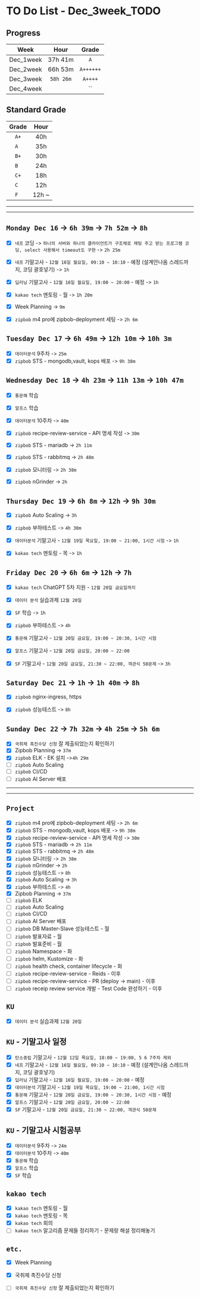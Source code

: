 # TO Do List - Dec_3week_TODO

## Progress
| Week | Hour | Grade |
|:---:|:---:|:---:|
|Dec_1week|37h 41m|`A`|
|Dec_2week|66h 53m|`A++++++`|
|Dec_3week|`58h 26m`|`A++++`|
|Dec_4week||``|


## Standard Grade
| Grade | Hour |
|:---:|:---:|
|`A+`|40h|
|`A `|35h|
|`B+`|30h|
|`B `|24h|
|`C+`|18h|
|`C `|12h|
|`F `|12h ~|


---
---

## `Monday Dec 16` -> `6h 39m` -> `7h 52m` -> `8h`
- [x] `네프` 코딩 -> `하나의 서버와 하나의 클라이언트가 구조체로 채팅 주고 받는 프로그램 코딩, select 사용해서 timeout도 구현` -> `2h 25m`
- [x] `네프` 기말고사 - `12월 16일 월요일, 09:10 ~ 10:10` - 예정 (설계안나옴 스레드까지, 코딩 괄호넣기) -> `1h`
- [x] `딥러닝` 기말고사 - `12월 16일 월요일, 19:00 ~ 20:00` - 예정 -> `1h`
- [x] `kakao tech` 멘토링 - 월 -> `1h 20m`
- [x] Week Planning -> `9m`
- [x] `zipbob` m4 pro에 zipbob-deployment 세팅 -> `2h 6m`


## `Tuesday Dec 17` -> `6h 49m` -> `12h 10m` -> `10h 3m`
- [x] `데이터분석` 9주차 -> `25m`
- [x] `zipbob` STS - mongodb,vault, kops 배포 -> `9h 38m`

## `Wednesday Dec 18` -> `4h 23m` -> `11h 13m` -> `10h 47m`
- [x] `통문해` 학습
- [x] `알프스` 학습
- [x] `데이터분석` 10주차 -> `40m`
- [x] `zipbob` recipe-review-service - API 명세 작성 -> `30m`
- [x] `zipbob` STS - mariadb -> `2h 11m`
- [x] `zipbob` STS - rabbitmq -> `2h 48m`
- [x] `zipbob` 모니터링 -> `2h 38m`
- [x] `zipbob` nGrinder -> `2h`


## `Thursday Dec 19` -> `6h 8m` -> `12h` -> `9h 30m`
- [x] `zipbob` Auto Scaling -> `3h`
- [x] `zipbob` 부하테스트 -> `4h 30m`
- [x] `데이터분석` 기말고사 - `12월 19일 목요일, 19:00 ~ 21:00, 1시간 시험` -> `1h`
- [x] `kakao tech` 멘토링 - 목 -> `1h`


## `Friday Dec 20` -> `6h 6m` -> `12h` -> `7h`
- [x] `kakao tech` ChatGPT 5차 지원 - `12월 20일 금요일까지`
- [x] `데이터 분석` 실습과제 `12월 20일`
- [x] `SF` 학습 -> `1h`
- [x] `zipbob` 부하테스트 -> `4h`
- [x] `통문해` 기말고사 - `12월 20일 금요일, 19:00 ~ 20:30, 1시간 시험`
- [x] `알프스` 기말고사 - `12월 20일 금요일, 20:00 ~ 22:00`
- [x] `SF` 기말고사 - `12월 20일 금요일, 21:30 ~ 22:00, 객관식 50문제` -> `3h`

 
## `Saturday Dec 21` -> `1h` -> `1h 40m` -> `8h`
- [x] `zipbob` nginx-ingress, https
- [x] `zipbob` 성능테스트 -> `8h`


## `Sunday Dec 22` -> `7h 32m` -> `4h 25m` -> `5h 6m`
- [x] `국취제 촉진수당 신청` 잘 제출되었는지 확인하기
- [x] Zipbob Planning -> `37m`
- [x] `zipbob` ELK - EK 설치  ->`4h 29m`
- [ ] `zipbob` Auto Scaling
- [ ] `zipbob` CI/CD
- [ ] `zipbob` AI Server 배포

---
---
## `Project`
- [x] `zipbob` m4 pro에 zipbob-deployment 세팅 -> `2h 6m`
- [x] `zipbob` STS - mongodb,vault, kops 배포 -> `9h 38m`
- [x] `zipbob` recipe-review-service - API 명세 작성 -> `30m`
- [x] `zipbob` STS - mariadb -> `2h 11m`
- [x] `zipbob` STS - rabbitmq -> `2h 48m`
- [x] `zipbob` 모니터링 -> `2h 38m`
- [x] `zipbob` nGrinder -> `2h`
- [x] `zipbob` 성능테스트 -> `8h`
- [x] `zipbob` Auto Scaling -> `3h`
- [x] `zipbob` 부하테스트 -> `4h`
- [x] Zipbob Planning -> `37m`
- [ ] `zipbob` ELK
- [ ] `zipbob` Auto Scaling
- [ ] `zipbob` CI/CD
- [ ] `zipbob` AI Server 배포
- [ ] `zipbob` DB Master-Slave 성능테스트 - 월
- [ ] `zipbob` 발표자료 - 월
- [ ] `zipbob` 발표준비 - 월
- [ ] `zipbob` Namespace - 화
- [ ] `zipbob` helm, Kustomize - 화
- [ ] `zipbob` health check, container lifecycle - 화
- [ ] `zipbob` recipe-review-service - Reids - 이후
- [ ] `zipbob` recipe-review-service - PR (deploy -> main) - 이후
- [ ] `zipbob` receip review service 개발 - Test Code 완성하기 - 이후

## `KU`
- [x] `데이터 분석` 실습과제 `12월 20일`

## `KU` - 기말고사 일정
- [x] `탄소중립` 기말고사 - `12월 12일 목요일, 18:00 ~ 19:00, 5 6 7주차 제외`
- [x] `네프` 기말고사 - `12월 16일 월요일, 09:10 ~ 10:10` - 예정 (설계안나옴 스레드까지, 코딩 괄호넣기)
- [x] `딥러닝` 기말고사 - `12월 16일 월요일, 19:00 ~ 20:00` - 예정
- [x] `데이터분석` 기말고사 - `12월 19일 목요일, 19:00 ~ 21:00, 1시간 시험`
- [x] `통문해` 기말고사 - `12월 20일 금요일, 19:00 ~ 20:30, 1시간 시험` - 예정
- [x] `알프스` 기말고사 - `12월 20일 금요일, 20:00 ~ 22:00`
- [x] `SF` 기말고사 - `12월 20일 금요일, 21:30 ~ 22:00, 객관식 50문제`

## `KU` - 기말고사 시험공부
- [x] `데이터분석` 9주차 -> `24m`
- [x] `데이터분석` 10주차 -> `40m`
- [x] `통문해` 학습
- [x] `알프스` 학습
- [x] `SF` 학습

## `kakao tech`
- [x] `kakao tech` 멘토링 - 월
- [x] `kakao tech` 멘토링 - 목
- [x] `kakao tech` 회의
- [ ] `kakao tech` 알고리즘 문제들 정리하기 - 문제랑 해설 정리해놓기

## `etc.`
- [x] Week Planning
- [x] 국취제 촉진수당 신청
- [ ] `국취제 촉진수당 신청` 잘 제출되었는지 확인하기



<!-- ## `Spring`
- [ ] `Cloud Native Spring In Action`

## `Kubernetes`
- [ ] `Kubernetes` 애플리케이션 배포를위한 고급 설정 - Read

## `Algorithm`
- [ ] `알고리즘문제해결전략` read -->


<br><br>

<!-- > `개인공부` : `6h 30m` -> `25h 36m` -> `22h 19m` -> -->

<br><br>

<!-- 
## `Java`
## `OPIc`
## `토익` 
-->






